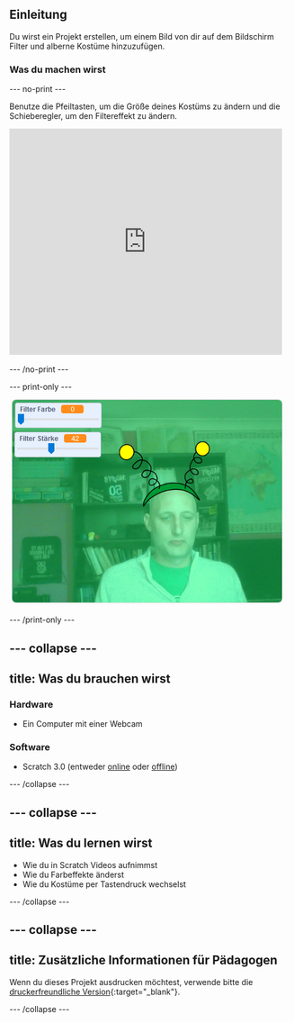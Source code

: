 ## Einleitung

Du wirst ein Projekt erstellen, um einem Bild von dir auf dem Bildschirm Filter und alberne Kostüme hinzuzufügen.

### Was du machen wirst

--- no-print ---

Benutze die Pfeiltasten, um die Größe deines Kostüms zu ändern und die Schieberegler, um den Filtereffekt zu ändern. 

<iframe src="https://scratch.mit.edu/projects/384619576/embed" allowtransparency="true" width="485" height="402" frameborder="0" scrolling="no" allowfullscreen mark="crwd-mark"></iframe>

--- /no-print ---

--- print-only ---

![Fertiges Projekt](images/final.png)

--- /print-only ---

--- collapse ---
---
title: Was du brauchen wirst
---

### Hardware

+ Ein Computer mit einer Webcam

### Software

+ Scratch 3.0 (entweder [online](https://rpf.io/scratchon) oder [offline](https://rpf.io/scratchoff))

--- /collapse ---

--- collapse ---
---
title: Was du lernen wirst
---

- Wie du in Scratch Videos aufnimmst
- Wie du Farbeffekte änderst
- Wie du Kostüme per Tastendruck wechselst

--- /collapse ---

--- collapse ---
---
title: Zusätzliche Informationen für Pädagogen
---

Wenn du dieses Projekt ausdrucken möchtest, verwende bitte die [druckerfreundliche Version](https://projects.raspberrypi.org/de-DE/projects/scratchchat-filters/print){:target="_blank"}.

--- /collapse ---

